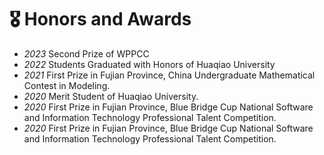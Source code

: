 # 🎖 Honors and Awards
- *2023* Second Prize of WPPCC
- *2022* Students Graduated with Honors of Huaqiao University
- *2021* First Prize in Fujian Province, China Undergraduate Mathematical Contest in Modeling. 
- *2020* Merit Student of Huaqiao University. 
- *2020* First Prize in Fujian Province, Blue Bridge Cup National Software and Information Technology Professional Talent Competition. 
- *2020* First Prize in Fujian Province, Blue Bridge Cup National Software and Information Technology Professional Talent Competition. 